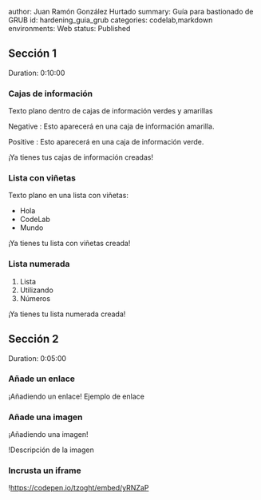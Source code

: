 author: Juan Ramón González Hurtado
summary: Guía para bastionado de GRUB
id: hardening_guia_grub
categories: codelab,markdown 
environments: Web 
status: Published 

## Sección 1 
Duration: 0:10:00
 
### Cajas de información 
Texto plano dentro de cajas de información verdes y amarillas 
 
Negative 
: Esto aparecerá en una caja de información amarilla. 
 
Positive 
: Esto aparecerá en una caja de información verde. 
 
¡Ya tienes tus cajas de información creadas! 
 
### Lista con viñetas 
Texto plano en una lista con viñetas: 
 
* Hola 
* CodeLab 
* Mundo 
 
¡Ya tienes tu lista con viñetas creada! 
 
### Lista numerada 
1. Lista 
2. Utilizando 
3. Números 
 
¡Ya tienes tu lista numerada creada! 


 
## Sección 2 
Duration: 0:05:00 
 
### Añade un enlace 
¡Añadiendo un enlace! 
Ejemplo de enlace 
 
### Añade una imagen 
¡Añadiendo una imagen! 
 
!Descripción de la imagen 
 
### Incrusta un iframe 
 
!https://codepen.io/tzoght/embed/yRNZaP
